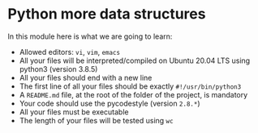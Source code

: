 # Python more data structures

In this module here is what we are going to learn:

 - Allowed editors: `vi`, `vim`, `emacs`
 - All your files will be interpreted/compiled on Ubuntu 20.04 LTS using python3 (version 3.8.5)
 - All your files should end with a new line
 - The first line of all your files should be exactly `#!/usr/bin/python3`
 - A `README.md` file, at the root of the folder of the project, is mandatory
 - Your code should use the pycodestyle (version `2.8.*`)
 - All your files must be executable
 - The length of your files will be tested using `wc`
 